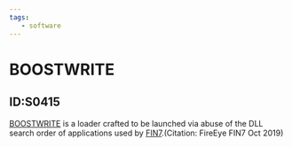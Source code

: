 ```yaml
---
tags:
   - software
---
```

# BOOSTWRITE
## ID:S0415
[BOOSTWRITE](software/S0415) is a loader crafted to be launched via abuse of the DLL search order of applications used by [FIN7](groups/G0046).(Citation: FireEye FIN7 Oct 2019)
